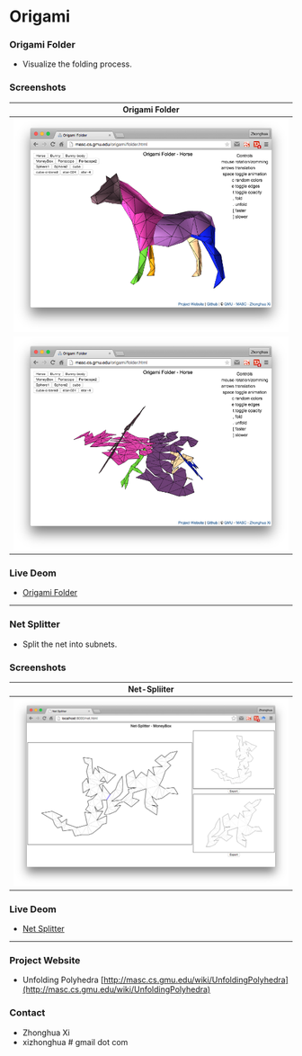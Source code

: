 # Origami

### Origami Folder
* Visualize the folding process.

### Screenshots

| Origami Folder  |
|:---------------:| 
| <img src="/screenshot/folder1.png" width="700"> |
| <img src="/screenshot/folder2.png" width="700"> |

### Live Deom
* [Origami Folder](http://masc.cs.gmu.edu/origami/folder.html)

---

### Net Splitter
* Split the net into subnets.

### Screenshots

| Net-Spliiter  |
|:---------------:| 
| <img src="/screenshot/net-splitter.png" width="700">  |

### Live Deom
* [Net Splitter](http://masc.cs.gmu.edu/origami/net.html)

---

### Project Website
* Unfolding Polyhedra [http://masc.cs.gmu.edu/wiki/UnfoldingPolyhedra](http://masc.cs.gmu.edu/wiki/UnfoldingPolyhedra)

### Contact
* Zhonghua Xi
* xizhonghua # gmail dot com
